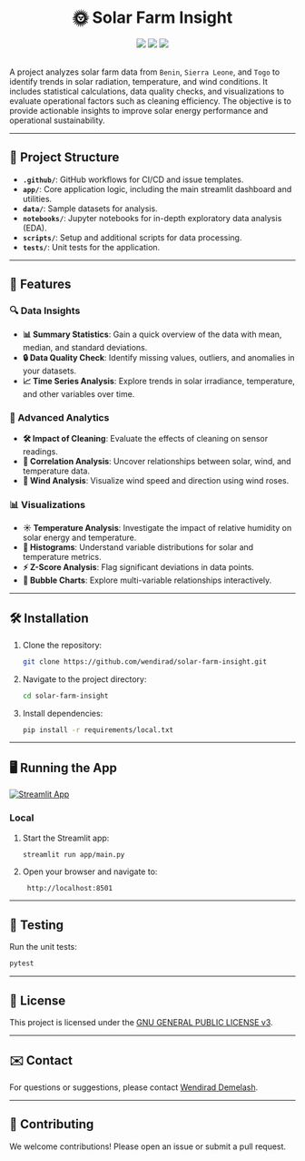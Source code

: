 <div align="center">
    <h1>🌞 Solar Farm Insight</h1>
    <img src="https://github.com/wendirad/solar-farm-insight/actions/workflows/pylint.yml/badge.svg" />
    <img src="https://github.com/wendirad/solar-farm-insight/actions/workflows/unittests.yml/badge.svg" />
    <img src="https://img.shields.io/badge/Dependabot-enabled-blue">
    <br />
<br />
</div>


A project analyzes solar farm data from `Benin`, `Sierra Leone`, and `Togo` to identify trends in solar radiation, temperature, and wind conditions. It includes statistical calculations, data quality checks, and visualizations to evaluate operational factors such as cleaning efficiency. The objective is to provide actionable insights to improve solar energy performance and operational sustainability.

---

## 📂 Project Structure

- **`.github/`**: GitHub workflows for CI/CD and issue templates.
- **`app/`**: Core application logic, including the main streamlit dashboard and utilities.
- **`data/`**: Sample datasets for analysis.
- **`notebooks/`**: Jupyter notebooks for in-depth exploratory data analysis (EDA).
- **`scripts/`**: Setup and additional scripts for data processing.
- **`tests/`**: Unit tests for the application.

---

## 🚀 Features

### 🔍 Data Insights
- **📊 Summary Statistics**: Gain a quick overview of the data with mean, median, and standard deviations.
- **🔒 Data Quality Check**: Identify missing values, outliers, and anomalies in your datasets.
- **📈 Time Series Analysis**: Explore trends in solar irradiance, temperature, and other variables over time.

### 🧰 Advanced Analytics
- **🛠️ Impact of Cleaning**: Evaluate the effects of cleaning on sensor readings.
- **🔄 Correlation Analysis**: Uncover relationships between solar, wind, and temperature data.
- **💨 Wind Analysis**: Visualize wind speed and direction using wind roses.

### 📊 Visualizations
- **☀️ Temperature Analysis**: Investigate the impact of relative humidity on solar energy and temperature.
- **💾 Histograms**: Understand variable distributions for solar and temperature metrics.
- **⚡ Z-Score Analysis**: Flag significant deviations in data points.
- **🔢 Bubble Charts**: Explore multi-variable relationships interactively.

---

## 🛠️ Installation

1. Clone the repository:
   ```bash
   git clone https://github.com/wendirad/solar-farm-insight.git
   ```
2. Navigate to the project directory:
   ```bash
   cd solar-farm-insight
   ```
3. Install dependencies:
   ```bash
   pip install -r requirements/local.txt
   ```

---

## 🖥️ Running the App

[![Streamlit App](https://static.streamlit.io/badges/streamlit_badge_black_red.svg)](https://solar-farm-insight.streamlit.app/)


### Local
1. Start the Streamlit app:
   ```bash
   streamlit run app/main.py
   ```
2. Open your browser and navigate to:
   ```
    http://localhost:8501
   ```

---

## 🧪 Testing

Run the unit tests:
```bash
pytest
```

---

## 📜 License

This project is licensed under the [GNU GENERAL PUBLIC LICENSE v3](LICENSE).

---

## ✉️ Contact

For questions or suggestions, please contact [Wendirad Demelash](mailto:wendiradame@gmail.com).

---

## 🙌 Contributing

We welcome contributions! Please open an issue or submit a pull request.
